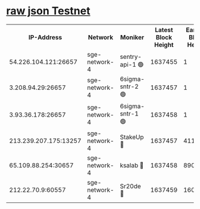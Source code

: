 
[raw json Testnet](https://rpc-check.sget.stavr.tech/sget/rpc-sget-result.json)
=


<table><tr><th>IP-Address</th><th>Network</th><th>Moniker</th><th>Latest Block Height</th><th>Earliest Block Height</th><th>Catching Up</th><th>Tx Index</th><th>Voting Power</th><th>Scan Time</th></tr><tr><td>54.226.104.121:26657</td><td>sge-network-4</td><td>sentry-api-1 🟢</td><td>1637455</td><td>1</td><td>False</td><td>on</td><td>0</td><td>2024-02-19T07:46:46.483651234UTC</td></tr><tr><td>3.208.94.29:26657</td><td>sge-network-4</td><td>6sigma-sntr-2 🟢</td><td>1637457</td><td>1</td><td>False</td><td>on</td><td>0</td><td>2024-02-19T07:46:56.772246876UTC</td></tr><tr><td>3.93.36.178:26657</td><td>sge-network-4</td><td>6sigma-sntr-1 🟢</td><td>1637458</td><td>1</td><td>False</td><td>on</td><td>0</td><td>2024-02-19T07:46:59.561530609UTC</td></tr><tr><td>213.239.207.175:13257</td><td>sge-network-4</td><td>StakeUp 🔴</td><td>1637457</td><td>411001</td><td>False</td><td>off</td><td>100</td><td>2024-02-19T07:46:55.684996180UTC</td></tr><tr><td>65.109.88.254:30657</td><td>sge-network-4</td><td>ksalab 🔴</td><td>1637458</td><td>890001</td><td>False</td><td>off</td><td>2178</td><td>2024-02-19T07:47:01.994121707UTC</td></tr><tr><td>212.22.70.9:60557</td><td>sge-network-4</td><td>Sr20de 🔴</td><td>1637459</td><td>1608978</td><td>False</td><td>on</td><td>104</td><td>2024-02-19T07:47:04.418032640UTC</td></tr></table>
